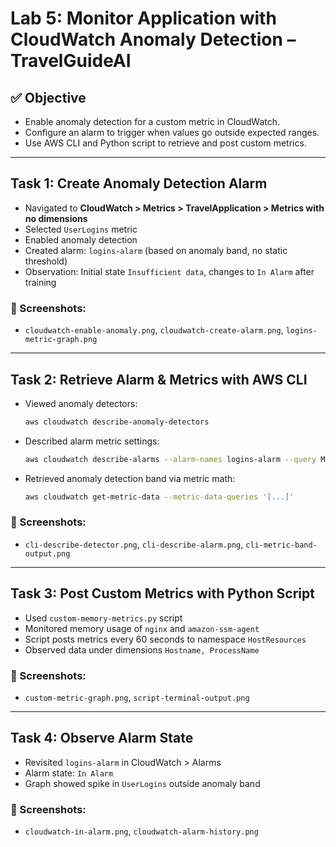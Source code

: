 # Lab 5: Monitor Application with CloudWatch Anomaly Detection – TravelGuideAI

## ✅ Objective
- Enable anomaly detection for a custom metric in CloudWatch.
- Configure an alarm to trigger when values go outside expected ranges.
- Use AWS CLI and Python script to retrieve and post custom metrics.

---

## Task 1: Create Anomaly Detection Alarm

- Navigated to **CloudWatch > Metrics > TravelApplication > Metrics with no dimensions**
- Selected `UserLogins` metric
- Enabled anomaly detection
- Created alarm: `logins-alarm` (based on anomaly band, no static threshold)
- Observation: Initial state `Insufficient data`, changes to `In Alarm` after training

### 📸 Screenshots:
- `cloudwatch-enable-anomaly.png`, `cloudwatch-create-alarm.png`, `logins-metric-graph.png`

---

## Task 2: Retrieve Alarm & Metrics with AWS CLI

- Viewed anomaly detectors:
  ```bash
  aws cloudwatch describe-anomaly-detectors
  ```

- Described alarm metric settings:
  ```bash
  aws cloudwatch describe-alarms --alarm-names logins-alarm --query MetricAlarms[0].Metrics
  ```

- Retrieved anomaly detection band via metric math:
  ```bash
  aws cloudwatch get-metric-data --metric-data-queries '[...]'
  ```

### 📸 Screenshots:
- `cli-describe-detector.png`, `cli-describe-alarm.png`, `cli-metric-band-output.png`

---

## Task 3: Post Custom Metrics with Python Script

- Used `custom-memory-metrics.py` script
- Monitored memory usage of `nginx` and `amazon-ssm-agent`
- Script posts metrics every 60 seconds to namespace `HostResources`
- Observed data under dimensions `Hostname, ProcessName`

### 📸 Screenshots:
- `custom-metric-graph.png`, `script-terminal-output.png`

---

## Task 4: Observe Alarm State

- Revisited `logins-alarm` in CloudWatch > Alarms
- Alarm state: `In Alarm`
- Graph showed spike in `UserLogins` outside anomaly band

### 📸 Screenshots:
- `cloudwatch-in-alarm.png`, `cloudwatch-alarm-history.png`
